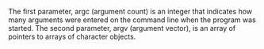 The first parameter, argc (argument count) is an integer that indicates how many arguments were entered on the command line when the program was started. The second parameter, argv (argument vector), is an array of pointers to arrays of character objects.
